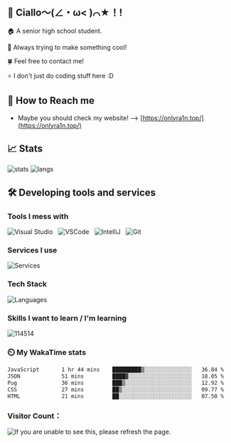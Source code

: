 ## 👋 Ciallo～(∠・ω< )⌒★！!

🏠 A senior high school student.

🚀 Always trying to make something cool!

🍀 Feel free to contact me!

⭐ I don't just do coding stuff here :D

## 📱 How to Reach me

- Maybe you should check my website! --> [https://onlyra1n.top/](https://onlyra1n.top/)

## 📈 Stats

![stats](https://github-readme-stats.vercel.app/api?username=hexadecimal233&theme=dracula&show_icons=true)
![langs](https://github-readme-stats.vercel.app/api/top-langs/?username=hexadecimal233&theme=dracula&layout=compact)

## 🛠️ Developing tools and services

### Tools I mess with

![Visual Studio](https://img.shields.io/badge/Editor-Visual_Studio-white?style=flat-square&logo=visualstudio&color=4abf8a)
&nbsp;
![VSCode](https://img.shields.io/badge/Editor-Visual_Studio_Code-white?style=flat-square&logo=visualstudiocode&color=4abf8a)
&nbsp;
![IntelliJ](https://img.shields.io/badge/Editor-IntelliJ-white?style=flat-square&logo=IntelliJ+IDEA&color=4abf8a)
&nbsp;
![Git](https://img.shields.io/badge/VCS-Git-white?style=flat-square&logo=Git&color=4abf8a)&nbsp;

### Services I use

![Services](https://skillicons.dev/icons?i=github,vercel,cloudflare,gradle)

### Tech Stack

![Languages](https://skillicons.dev/icons?i=java,js,py,cs,markdown)

### Skills I want to learn / I'm learning

![114514](https://skillicons.dev/icons?i=ae,aws,gcp,nginx,mongodb,php,blender,c,cpp,cmake,figma,godot,ps,pr,ai,unity)

### ⏲️ My WakaTime stats

<!--START_SECTION:waka-->

```txt
JavaScript       1 hr 44 mins    █████████▒░░░░░░░░░░░░░░░   36.84 %
JSON             51 mins         ████▓░░░░░░░░░░░░░░░░░░░░   18.05 %
Pug              36 mins         ███▒░░░░░░░░░░░░░░░░░░░░░   12.92 %
CSS              27 mins         ██▒░░░░░░░░░░░░░░░░░░░░░░   09.77 %
HTML             21 mins         ██░░░░░░░░░░░░░░░░░░░░░░░   07.50 %
```

<!--END_SECTION:waka-->

<h3>Visitor Count：</h3>
<img src="https://moe-counter.glitch.me/get/@6475578645547358?theme=moebooru" alt="If you are unable to see this, please refresh the page.">
